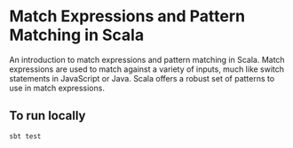 # Match Expressions and Pattern Matching in Scala

An introduction to match expressions and pattern matching in Scala. Match expressions are used to match against a variety of inputs, much like switch statements in JavaScript or Java. Scala offers a robust set of patterns to use in match expressions.

## To run locally

`sbt test`
